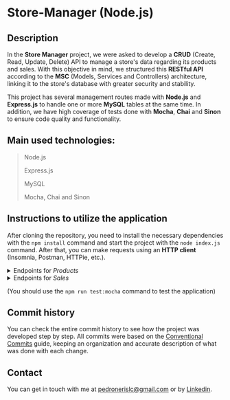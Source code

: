 # Store-Manager (Node.js)

## Description
In the **Store Manager** project, we were asked to develop a **CRUD** (Create, Read, Update, Delete) API to manage a store's data regarding its products and sales. With this objective in mind, we structured this **RESTful API** according to the **MSC** (Models, Services and Controllers) architecture, linking it to the store's database with greater security and stability.

This project has several management routes made with **Node.js** and **Express.js** to handle one or more **MySQL** tables at the same time. In addition, we have high coverage of tests done with **Mocha**, **Chai** and **Sinon** to ensure code quality and functionality.

## Main used technologies:
>Node.js
>
>Express.js
>
>MySQL
>
>Mocha, Chai and Sinon

## Instructions to utilize the application
After cloning the repository, you need to install the necessary dependencies with the `npm install` command and start the project with the `node index.js` command. After that, you can make requests using an **HTTP client** (Insomnia, Postman, HTTPie, etc.).


<details>
  <summary>Endpoints for <i>Products</i></summary>
  <br>
  <ul>
  <li>get('/');</li>
  <li>get('/search');</li>
  <li>get('/:id');</li>
  <li>post('/');</li>
  <li>put('/:id');</li>
  <li>delete('/:id');</li>
  </ul>
</details>

<details>
  <summary>Endpoints for <i>Sales</i></summary>
  <br>
  <ul>
  <li>get('/');</li>
  <li>get('/:id');</li>
  <li>post('/');</li>
  <li>put('/:id');</li>
  <li>delete('/:id');</li>
  </ul>
</details>

(You should use the `npm run test:mocha` command to test the application)

## Commit history
You can check the entire commit history to see how the project was developed step by step. All commits were based on the [Conventional Commits](https://www.conventionalcommits.org/en/v1.0.0/) guide, keeping an organization and accurate description of what was done with each change.

## Contact
You can get in touch with me at pedronerislc@gmail.com or by <a href="https://www.linkedin.com/in/pedro-nl-caldas/">Linkedin</a>.

